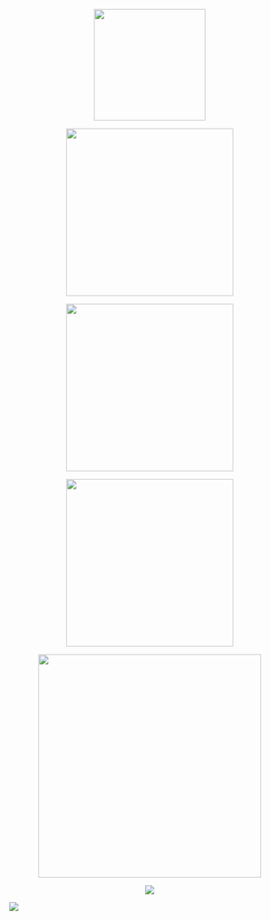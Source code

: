 

<p align="center"><img src="https://github.com/user-attachments/assets/2a8cef6c-1936-454c-845b-d6b041646560" width=200></p>


<p align="center"><a href="https://themostzany.straw.page"><img src="https://github.com/user-attachments/assets/10435b61-8558-4742-a95f-424970b9f3ba" width="300"></img></a></p>

<p align="center"><a href="https://bsky.app/profile/dibmembrane.bsky.social"><img src="https://github.com/user-attachments/assets/235b0553-fe62-452d-bc4b-a66df1acf75c" width="300"></img></a></p>

<p align="center"><a href="https://www.tumblr.com/dibhomestuck?source=share"><img src="https://github.com/user-attachments/assets/c29d9f77-396c-4027-a90b-36ef02a29a60" width="300"></img></a></p>

<p align="center"><img src="https://github.com/user-attachments/assets/b22e2489-bf87-48c3-ba6b-1e9ff6ffdf84" width="400"></img></p>


<p align="center"><img src="https://github.com/user-attachments/assets/d324bf2e-d32c-43ce-bc93-44d7d581509c"></img></p>



<img src="https://github.com/user-attachments/assets/e2b40158-702e-443a-a5bb-62042b6ef362"></img>
